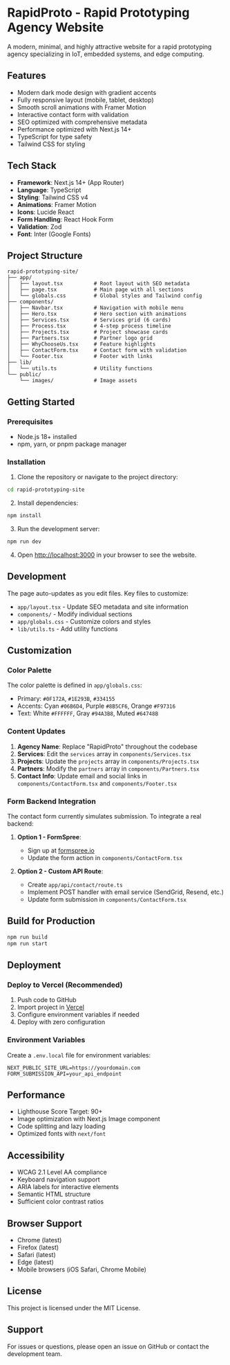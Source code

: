# RapidProto - Rapid Prototyping Agency Website

A modern, minimal, and highly attractive website for a rapid prototyping agency specializing in IoT, embedded systems, and edge computing.

## Features

- Modern dark mode design with gradient accents
- Fully responsive layout (mobile, tablet, desktop)
- Smooth scroll animations with Framer Motion
- Interactive contact form with validation
- SEO optimized with comprehensive metadata
- Performance optimized with Next.js 14+
- TypeScript for type safety
- Tailwind CSS for styling

## Tech Stack

- **Framework**: Next.js 14+ (App Router)
- **Language**: TypeScript
- **Styling**: Tailwind CSS v4
- **Animations**: Framer Motion
- **Icons**: Lucide React
- **Form Handling**: React Hook Form
- **Validation**: Zod
- **Font**: Inter (Google Fonts)

## Project Structure

```
rapid-prototyping-site/
├── app/
│   ├── layout.tsx          # Root layout with SEO metadata
│   ├── page.tsx            # Main page with all sections
│   └── globals.css         # Global styles and Tailwind config
├── components/
│   ├── Navbar.tsx          # Navigation with mobile menu
│   ├── Hero.tsx            # Hero section with animations
│   ├── Services.tsx        # Services grid (6 cards)
│   ├── Process.tsx         # 4-step process timeline
│   ├── Projects.tsx        # Project showcase cards
│   ├── Partners.tsx        # Partner logo grid
│   ├── WhyChooseUs.tsx     # Feature highlights
│   ├── ContactForm.tsx     # Contact form with validation
│   └── Footer.tsx          # Footer with links
├── lib/
│   └── utils.ts            # Utility functions
└── public/
    └── images/             # Image assets
```

## Getting Started

### Prerequisites

- Node.js 18+ installed
- npm, yarn, or pnpm package manager

### Installation

1. Clone the repository or navigate to the project directory:

```bash
cd rapid-prototyping-site
```

2. Install dependencies:

```bash
npm install
```

3. Run the development server:

```bash
npm run dev
```

4. Open [http://localhost:3000](http://localhost:3000) in your browser to see the website.

## Development

The page auto-updates as you edit files. Key files to customize:

- `app/layout.tsx` - Update SEO metadata and site information
- `components/` - Modify individual sections
- `app/globals.css` - Customize colors and styles
- `lib/utils.ts` - Add utility functions

## Customization

### Color Palette

The color palette is defined in `app/globals.css`:

- Primary: `#0F172A`, `#1E293B`, `#334155`
- Accents: Cyan `#06B6D4`, Purple `#8B5CF6`, Orange `#F97316`
- Text: White `#FFFFFF`, Gray `#94A3B8`, Muted `#64748B`

### Content Updates

1. **Agency Name**: Replace "RapidProto" throughout the codebase
2. **Services**: Edit the `services` array in `components/Services.tsx`
3. **Projects**: Update the `projects` array in `components/Projects.tsx`
4. **Partners**: Modify the `partners` array in `components/Partners.tsx`
5. **Contact Info**: Update email and social links in `components/ContactForm.tsx` and `components/Footer.tsx`

### Form Backend Integration

The contact form currently simulates submission. To integrate a real backend:

1. **Option 1 - FormSpree**:
   - Sign up at [formspree.io](https://formspree.io)
   - Update the form action in `components/ContactForm.tsx`

2. **Option 2 - Custom API Route**:
   - Create `app/api/contact/route.ts`
   - Implement POST handler with email service (SendGrid, Resend, etc.)
   - Update form submission in `components/ContactForm.tsx`

## Build for Production

```bash
npm run build
npm run start
```

## Deployment

### Deploy to Vercel (Recommended)

1. Push code to GitHub
2. Import project in [Vercel](https://vercel.com)
3. Configure environment variables if needed
4. Deploy with zero configuration

### Environment Variables

Create a `.env.local` file for environment variables:

```env
NEXT_PUBLIC_SITE_URL=https://yourdomain.com
FORM_SUBMISSION_API=your_api_endpoint
```

## Performance

- Lighthouse Score Target: 90+
- Image optimization with Next.js Image component
- Code splitting and lazy loading
- Optimized fonts with `next/font`

## Accessibility

- WCAG 2.1 Level AA compliance
- Keyboard navigation support
- ARIA labels for interactive elements
- Semantic HTML structure
- Sufficient color contrast ratios

## Browser Support

- Chrome (latest)
- Firefox (latest)
- Safari (latest)
- Edge (latest)
- Mobile browsers (iOS Safari, Chrome Mobile)

## License

This project is licensed under the MIT License.

## Support

For issues or questions, please open an issue on GitHub or contact the development team.
